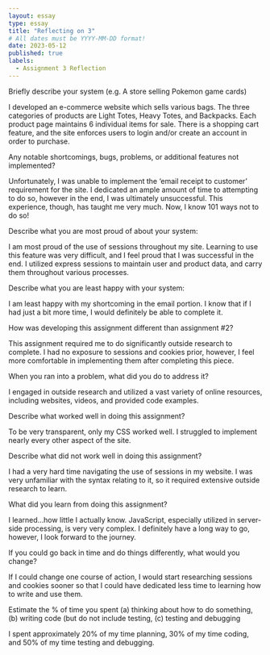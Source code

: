 ```yaml
---
layout: essay
type: essay
title: "Reflecting on 3"
# All dates must be YYYY-MM-DD format!
date: 2023-05-12
published: true
labels:
  - Assignment 3 Reflection
---
```

<p>Briefly describe your system (e.g. A store selling Pokemon game cards)</p>
<p>I developed an e-commerce website which sells various bags. The three categories of products are Light Totes, Heavy Totes, and Backpacks. Each product page maintains 6 individual items for sale. There is a shopping cart feature, and the site enforces users to login and/or create an account in order to purchase.</p> 
<p>Any notable shortcomings, bugs, problems, or additional features not implemented?</p>
<p>Unfortunately, I was unable to implement the ‘email receipt to customer’ requirement for the site. I dedicated an ample amount of time to attempting to do so, however in the end, I was ultimately unsuccessful. This experience, though, has taught me very much. Now, I know 101 ways not to do so!</p>
<p>Describe what you are most proud of about your system:</p>
 <p>I am most proud of the use of sessions throughout my site. Learning to use this feature was very difficult, and I feel proud that I was successful in the end. I utilized express sessions to maintain user and product data, and carry them throughout various processes.</p>
<p>Describe what you are least happy with your system:</p>
<p>I am least happy with my shortcoming in the email portion. I know that if I had just a bit more time, I would definitely be able to complete it. </p>
<p>How was developing this assignment different than assignment #2?</p>
<p>This assignment required me to do significantly outside research to complete. I had no exposure to sessions and cookies prior, however, I feel more comfortable in implementing them after completing this piece. </p>
<p>When you ran into a problem, what did you do to address it?</p>
<p>I engaged in outside research and utilized a vast variety of online resources, including websites, videos, and provided code examples. </p>
<p>Describe what worked well in doing this assignment? </p>
<p>To be very transparent, only my CSS worked well. I struggled to implement nearly every other aspect of the site. </p>
<p>Describe what did not work well in doing this assignment?</p>
<p>I had a very hard time navigating the use of sessions in my website. I was very unfamiliar with the syntax relating to it, so it required extensive outside research to learn. </p>
<p>What did you learn from doing this assignment?</p>
<p>I learned…how little I actually know. JavaScript, especially utilized in server-side processing, is very very complex. I definitely have a long way to go, however, I look forward to the journey. </p>
<p>If you could go back in time and do things differently, what would you change?</p>
<p>If I could change one course of action, I would start researching sessions and cookies sooner so that I could have dedicated less time to learning how to write and use them.</p>
<p>Estimate the % of time you spent (a) thinking about how to do something, (b) writing code (but do not include testing, (c) testing and debugging</p>
<p>I spent approximately 20% of my time planning, 30% of my time coding, and 50% of my time testing and debugging. </p>


